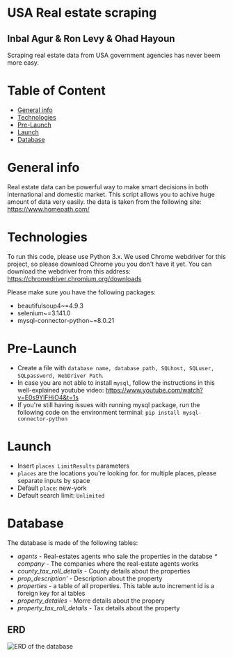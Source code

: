 # USA Real estate scraping
## Inbal Agur & Ron Levy & Ohad Hayoun
Scraping real estate data from USA government agencies has never beem more easy.

# Table of Content
* [General info](#general-info)
* [Technologies](#technologies) 
* [Pre-Launch](#pre-launch)
* [Launch](#Launch)
* [Database](#Database)

# General info
Real estate data can be powerful way to make smart decisions in both international and domestic market. This script allows you to achive huge amount of data very easily. the data is taken from the following site: https://www.homepath.com/

# Technologies
To run this code, please use Python 3.x.
We used Chrome webdriver for this project, so please download Chrome you you don't have it yet.
You can download the webdriver from this address: https://chromedriver.chromium.org/downloads

Please make sure you have the following packages:
* beautifulsoup4~=4.9.3
* selenium~=3.141.0
* mysql-connector-python~=8.0.21

# Pre-Launch
* Create a file with `database name, database path, SQLhost, SQLuser, SQLpassword, WebDriver Path`.
* In case you are not able to install `mysql`, follow the instructions in this well-explained youtube video:
https://www.youtube.com/watch?v=E0s9YlFHiO4&t=1s 
* If you're still having issues with running mysql package, run the following code on the environment terminal:
```pip install mysql-connector-python```
# Launch
* Insert ```places LimitResults``` parameters
* ```places``` are the locations you're looking for. for multiple places, please separate inputs by space
* Default `place`: new-york
* Default search limit: `Unlimited`
 
# Database
The database is made of the following tables:
* _agents_ - Real-estates agents who sale the properties in the databse
_* company_ - The companies where the real-estate agents works
* _county_tax_roll_details_ - County details about the properties
* _prop_description'_ - Description about the property
* _properties_ - a table of all properties. This table auto increment id is a foreign key for al tables
* _property_detailes_ - Morre details about the propery
* _property_tax_roll_details_ - Tax details about the property

## ERD
![ERD of the database](ERD.png)
